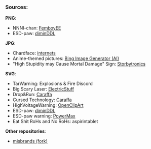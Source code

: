 ### Sources:

**PNG**:
- NNNI-chan: [FemboyEE](https://www.youtube.com/@femboyelectricalengineerin2898)
- ESD-paw: [diminDDL](https://github.com/diminDDL)

**JPG**:
- Chardface: [internets](https://lens.google.com/search?ep=gisbubb&hl=en-DE&re=df&p=AbrfA8oIUCPiFHYAOOD9KN20SN9Lsmovx63IiNQqRqM0AZNPL2TrwUh-fAne-EFVRVPrh_3LyvC3lvewCzY3aCYcmN2ftIXynP_f9IzY8f--ax1_R26MNuZmiCyaw4DiHNATt7yiRIkK17Sa35UJ6TDRVql0k9nJT6_u4K5cq1Np9F_yIdd_fdFDv6w9AFWE_yHs-pIqzgzauJNKNReHjg%3D%3D#lns=W251bGwsbnVsbCxudWxsLG51bGwsbnVsbCxudWxsLDEsIkVrY0tKRE0wWm1Fd1ptSTVMVFpqTXpJdE5EWXdZUzA1TjJVekxXVXhZbVF3WVdRd1pUUXhOUklmVFRGRVZYcHdVRE4yVVhkWlRVbG5SM0JuU1V4dVVERnZWRzFLY0hWNFp3PT0iLG51bGwsbnVsbCxudWxsLG51bGwsbnVsbCxudWxsLFtudWxsLG51bGwsW11dXQ==)
- Anime-themed pictures: [Bing Image Generator (AI)](https://www.bing.com/images/create/)
- "High Stupidity may Cause Mortal Damage" Sign: [Storbytronics](https://www.youtube.com/@storbytronics)

**SVG**:
- TarWarning: Explosions & Fire Discord
- Big Scary Laser: [ElectricStuff](https://www.electricstuff.co.uk)
- Drop&Run: [Caraffa](https://github.com/Caraffa-git)
- Cursed Technology: [Caraffa](https://github.com/Caraffa-git)
- HighVoltageWarning: [OpenClipArt](https://openclipart.org/detail/14450/danger-high-voltage-warning-sign)
- ESD-paw: [diminDDL](https://github.com/diminDDL)
- ESD-paw warning: [PowerMax](https://github.com/power-max)
- Eat Shit RoHs and No RoHs: aspirintablet

**Other repositories**:
- [misbrands (fork)](https://github.com/rogue-shadowdancer/misbrands)

